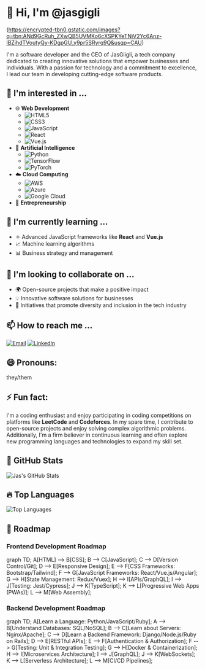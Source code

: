 # 👋 Hi, I'm @jasgigli

(https://encrypted-tbn0.gstatic.com/images?q=tbn:ANd9GcRuh_ZXwQB5UVMKo6cXSPKYeTNiV2Yc6Anz-lBZihdTVoutyQy-KDgpGU_y9pr5SRyrq9Q&usqp=CAU)

I'm a software developer and the CEO of JasGiigli, a tech company dedicated to creating innovative solutions that empower businesses and individuals. With a passion for technology and a commitment to excellence, I lead our team in developing cutting-edge software products.

## 👀 I'm interested in ...
- 🌐 **Web Development**
  - ![HTML5](https://img.shields.io/badge/-HTML5-E34F26?logo=html5&logoColor=white)
  - ![CSS3](https://img.shields.io/badge/-CSS3-1572B6?logo=css3&logoColor=white)
  - ![JavaScript](https://img.shields.io/badge/-JavaScript-F7DF1E?logo=javascript&logoColor=black)
  - ![React](https://img.shields.io/badge/-React-61DAFB?logo=react&logoColor=black)
  - ![Vue.js](https://img.shields.io/badge/-Vue.js-4FC08D?logo=vue.js&logoColor=white)
- 🤖 **Artificial Intelligence**
  - ![Python](https://img.shields.io/badge/-Python-3776AB?logo=python&logoColor=white)
  - ![TensorFlow](https://img.shields.io/badge/-TensorFlow-FF6F00?logo=tensorflow&logoColor=white)
  - ![PyTorch](https://img.shields.io/badge/-PyTorch-EE4C2C?logo=pytorch&logoColor=white)
- ☁️ **Cloud Computing**
  - ![AWS](https://img.shields.io/badge/-AWS-232F3E?logo=amazon-aws&logoColor=white)
  - ![Azure](https://img.shields.io/badge/-Azure-0078D4?logo=microsoft-azure&logoColor=white)
  - ![Google Cloud](https://img.shields.io/badge/-Google%20Cloud-4285F4?logo=google-cloud&logoColor=white)
- 🚀 **Entrepreneurship**

## 🌱 I'm currently learning ...
- ⚛️ Advanced JavaScript frameworks like **React** and **Vue.js**
- 📈 Machine learning algorithms
- 📊 Business strategy and management

## 💞️ I'm looking to collaborate on ...
- 🌍 Open-source projects that make a positive impact
- 💡 Innovative software solutions for businesses
- 🌈 Initiatives that promote diversity and inclusion in the tech industry

## 📫 How to reach me ...
[![Email](https://img.shields.io/badge/Email-D14836?style=flat&logo=gmail&logoColor=white)](mailto:overview.jjj@gmail.com)
[![LinkedIn](https://img.shields.io/badge/LinkedIn-0A66C2?style=flat&logo=linkedin&logoColor=white)](https://www.linkedin.com/in/jas-giigli-5a6041274/)

## 😄 Pronouns:
they/them

## ⚡ Fun fact:
I'm a coding enthusiast and enjoy participating in coding competitions on platforms like **LeetCode** and **Codeforces**. In my spare time, I contribute to open-source projects and enjoy solving complex algorithmic problems. Additionally, I'm a firm believer in continuous learning and often explore new programming languages and technologies to expand my skill set.

## 🌟 GitHub Stats
![Jas's GitHub Stats](https://github-readme-stats.vercel.app/api?username=jasgigli&show_icons=true&theme=radical)

## 🔥 Top Languages
![Top Languages](https://github-readme-stats.vercel.app/api/top-langs/?username=jasgigli&layout=compact&theme=radical)

## 🚀 Roadmap

### Frontend Development Roadmap

graph TD;
    A[HTML] --> B[CSS];
    B --> C[JavaScript];
    C --> D[Version Control/Git];
    D --> E[Responsive Design];
    E --> F[CSS Frameworks: Bootstrap/Tailwind];
    F --> G[JavaScript Frameworks: React/Vue.js/Angular];
    G --> H[State Management: Redux/Vuex];
    H --> I[APIs/GraphQL];
    I --> J[Testing: Jest/Cypress];
    J --> K[TypeScript];
    K --> L[Progressive Web Apps (PWAs)];
    L --> M[Web Assembly];


### Backend Development Roadmap

graph TD;
    A[Learn a Language: Python/JavaScript/Ruby];
    A --> B[Understand Databases: SQL/NoSQL];
    B --> C[Learn about Servers: Nginx/Apache];
    C --> D[Learn a Backend Framework: Django/Node.js/Ruby on Rails];
    D --> E[RESTful APIs];
    E --> F[Authentication & Authorization];
    F --> G[Testing: Unit & Integration Testing];
    G --> H[Docker & Containerization];
    H --> I[Microservices Architecture];
    I --> J[GraphQL];
    J --> K[WebSockets];
    K --> L[Serverless Architecture];
    L --> M[CI/CD Pipelines];

